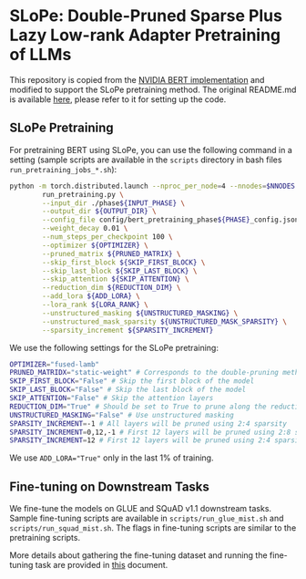 # SLoPe: Double-Pruned Sparse Plus Lazy Low-rank Adapter Pretraining of LLMs

This repository is copied from the [NVIDIA BERT implementation](https://github.com/NVIDIA/DeepLearningExamples/tree/master/PyTorch/LanguageModeling/BERT) 
and modified 
to support the SLoPe pretraining method. The original README.md is available 
[here](SETUP.md), please refer to it for setting up the code.

## SLoPe Pretraining

For pretraining BERT using SLoPe, you can use the following command in a 
setting (sample scripts are available in the `scripts` directory in bash
files `run_pretraining_jobs_*.sh`):

```bash
python -m torch.distributed.launch --nproc_per_node=4 --nnodes=$NNODES --node_rank=$RANK --master_addr=$MAIN_RANK --master_port=4321\
        run_pretraining.py \
        --input_dir ./phase${INPUT_PHASE} \
        --output_dir ${OUTPUT_DIR} \
        --config_file config/bert_pretraining_phase${PHASE}_config.json \
        --weight_decay 0.01 \
        --num_steps_per_checkpoint 100 \
        --optimizer ${OPTIMIZER} \
        --pruned_matrix ${PRUNED_MATRIX} \
        --skip_first_block ${SKIP_FIRST_BLOCK} \
        --skip_last_block ${SKIP_LAST_BLOCK} \
        --skip_attention ${SKIP_ATTENTION} \
        --reduction_dim ${REDUCTION_DIM} \
        --add_lora ${ADD_LORA} \
        --lora_rank ${LORA_RANK} \
        --unstructured_masking ${UNSTRUCTURED_MASKING} \
        --unstructured_mask_sparsity ${UNSTRUCTURED_MASK_SPARSITY} \
        --sparsity_increment ${SPARSITY_INCREMENT}
```

We use the following settings for the SLoPe pretraining:

```bash
OPTIMIZER="fused-lamb"
PRUNED_MATRIDX="static-weight" # Corresponds to the double-pruning method
SKIP_FIRST_BLOCK="False" # Skip the first block of the model
SKIP_LAST_BLOCK="False" # Skip the last block of the model
SKIP_ATTENTION="False" # Skip the attention layers
REDUCTION_DIM="True" # Should be set to True to prune along the reduction dimension to use 2:4 backends
UNSTRUCTURED_MASKING="False" # Use unstructured masking
SPARSITY_INCREMENT=-1 # All layers will be pruned using 2:4 sparsity
SPARSITY_INCREMENT=0,12,-1 # First 12 layers will be pruned using 2:8 sparsity, the rest will be pruned using 2:4 sparsity
SPARSITY_INCREMENT=12 # First 12 layers will be pruned using 2:4 sparsity, the rest will be pruned using 2:8 sparsity
```

We use `ADD_LORA="True"` only in the last 1% of training.


## Fine-tuning on Downstream Tasks

We fine-tune the models on GLUE and SQuAD v1.1 downstream tasks. Sample fine-tuning
scripts are available in `scripts/run_glue_mist.sh` and `scripts/run_squad_mist.sh`.
The flags in fine-tuning scripts are similar to the pretraining scripts.

More details about gathering the fine-tuning dataset and running the fine-tuning task
are provided in [this](NVIDIA%20BERT%20fine-tuning%20GLUE.md) document.



